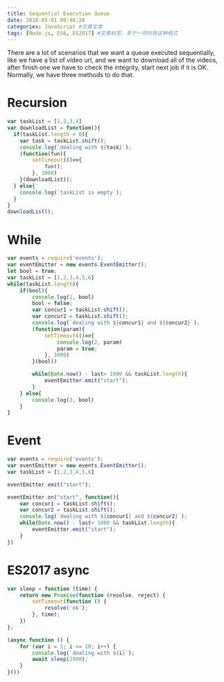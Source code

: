 ```yaml
---
title: Sequential Execution Queue
date: 2018-05-01 09:48:28
categories: JavaScript #文章文类
tags: [Node.js, ES6, ES2017] #文章标签，多于一项时用这种格式
---
```

There are a lot of scenarios that we want a queue executed sequentially, like we have a list of video url, and we want to download all of the videos, after finish one we have to check the integrity, start next job if it is OK. Normally, we have three methods to do that.
<!--more-->
# Recursion
``` js
var taskList = [1,2,3,4]
var downloadList = function(){
  if(taskList.length > 0){
    var task = taskList.shift();
    console.log(`dealing with ${task}`);
    (function(fun){
    	setTimeout(()=>{
	    	fun();
	    }, 1000)	
    }(downloadList));
  } else{
	console.log(`taskList is empty`);
  }
}
downloadList();
```

# While
``` js
var events = require('events');
var eventEmitter = new events.EventEmitter();
let bool = true;
var taskList = [1,2,3,4,5,6]
while(taskList.length){
	if(bool){
		console.log(1, bool)
		bool = false;
		var concur1 = taskList.shift();
		var concur2 = taskList.shift();
		console.log(`dealing with ${concur1} and ${concur2}`);
		(function(param){
			setTimeout(()=>{
				console.log(2, param)
				param = true;
		    }, 1000)
		}(bool))

		while(Date.now() - last> 1000 && taskList.length){
			eventEmitter.emit("start");
		}
	} else{
		console.log(3, bool)
	}
}


```

# Event
``` js
var events = require('events');
var eventEmitter = new events.EventEmitter();
var taskList = [1,2,3,4,5,6]

eventEmitter.emit("start");

eventEmitter.on("start", function(){
	var concur1 = taskList.shift();
	var concur2 = taskList.shift();
	console.log(`dealing with ${concur1} and ${concur2}`);
	while(Date.now() - last> 1000 && taskList.length){
		eventEmitter.emit("start");
	}
})
```

# ES2017 async
``` js
var sleep = function (time) {
    return new Promise(function (resolve, reject) {
        setTimeout(function () {
            resolve('ok');
        }, time);
    })
};

(async function () {
    for (var i = 1; i <= 10; i++) {
        console.log(`dealing with ${i}`);
        await sleep(1000);
    }
}())
```

